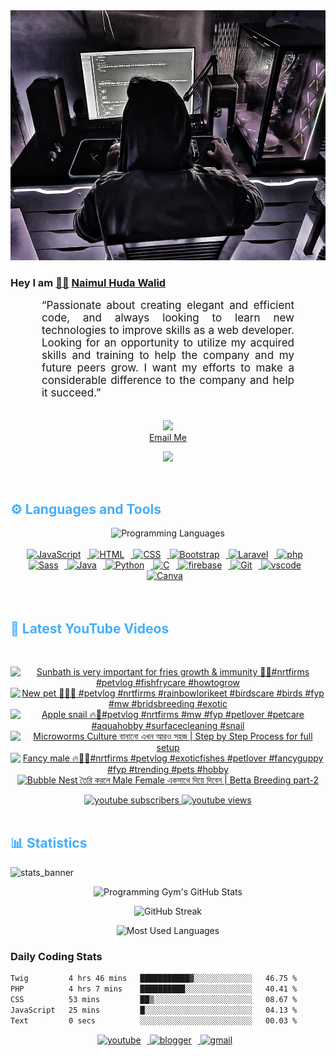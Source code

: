 <!-- ![github_cover_banner](https://www.digitalsolutionservices.com/img/services/web%20development.gif)-->

<div align="center" style="display:block;">
    <img height="400px" width="100%" alt="github cover banner" src="https://raw.githubusercontent.com/NaimulHudaWalid/NaimulHudaWalid/main/272276268_3114779035434264_920860974401480824_n.jpg"/> 
</div>

### Hey I am [👨🏻‍][facebook] [Naimul Huda Walid][youtube]



<p align:"center" style="text-align: justify; margin: 0 50px; font-size: 17px;" >
   “Passionate about creating elegant and efficient code, and always looking to learn new technologies to improve skills as a web developer. Looking for an opportunity to utilize my acquired skills and training to help the company and my future peers grow. I want my efforts to make a considerable difference to the company and help it succeed.”
<br>
<br>
<div align="center">

![](https://visitor-badge.glitch.me/badge?page_id=NaimulHudaWalid)
    <br />
[Email Me](mailto:dev.naimulhuda@gmail.com)
</div>
</p>
<!-- Typing SVG by DenverCoder1 - https://github.com/DenverCoder1/readme-typing-svg -->
<p align="center">
<!--   <a href="https://github.com/DenverCoder1/readme-typing-svg"> -->
    <img src="https://readme-typing-svg.herokuapp.com?color=E22FE4&width=380&height=45&lines=Open-Source+Enthusiast;Learning+In+Public;Empowering+Others;Nice+To+Meet+You+...&center=true"></a>

</p>
<br>
<!-- Languages and Tools -->

<h2 style="color: #44AEFB">⚙️ Languages and Tools</h2>
<div align="center" style="display:block;">
    <img width="100px" alt="Programming Languages" src="https://user-images.githubusercontent.com/78341798/194531121-47b0119a-ce00-439d-b586-125f86acb098.png"/> 
</div>
<br>   
<!-- Icons Resources -->
<!-- https://devicon.dev/ -->
<!-- https://cdn.jsdelivr.net/npm/simple-icons@v3/icons/ -->
<div align="center">
  <a href="https://developer.mozilla.org/en-US/docs/Web/JavaScript" target="_blank" rel="noreferrer">
      <img  alt="JavaScript" height="50px" style="padding-right:10px;" src="https://cdn.jsdelivr.net/gh/devicons/devicon/icons/javascript/javascript-plain.svg"/>
  </a>
  
 
  <a href="https://developer.mozilla.org/en-US/docs/Web/HTML" target="_blank" rel="noreferrer">
      <img  alt="HTML" height="50px" style="padding-right:10px;" src="https://cdn.jsdelivr.net/gh/devicons/devicon/icons/html5/html5-original.svg"/>
  </a>
  <a href="https://developer.mozilla.org/en-US/docs/Web/CSS" target="_blank" rel="noreferrer">
      <img  alt="CSS" height="50px" style="padding-right:10px;" src="https://cdn.jsdelivr.net/gh/devicons/devicon/icons/css3/css3-original.svg"/>
  </a>
  <a href="https://getbootstrap.com/" target="_blank" rel="noreferrer">
      <img  alt="Bootstrap" height="50px" style="padding-right:10px;" src="https://cdn.jsdelivr.net/gh/devicons/devicon/icons/bootstrap/bootstrap-original.svg"/>
  </a> 
  <a href="https://laravel.com/" target="_blank" rel="noreferrer">
      <img  alt="Laravel" height="50px" style="padding-right:10px;" src="https://cdn.jsdelivr.net/gh/devicons/devicon/icons/laravel/laravel-plain.svg"/>
  </a>
  <a href="https://www.php.net/" target="_blank" rel="noreferrer">
      <img  alt="php" height="50px" style="padding-right:10px;" src="https://cdn.jsdelivr.net/gh/devicons/devicon/icons/php/php-original.svg"/>
  </a>
  <a href="https://sass-lang.com/" target="_blank" rel="noreferrer">
      <img  alt="Sass" height="50px" style="padding-right:10px;" src="https://cdn.jsdelivr.net/gh/devicons/devicon/icons/sass/sass-original.svg"/>
  </a>
  <a href="https://www.java.com/en/" target="_blank" rel="noreferrer">
      <img  alt="Java" height="50px" style="padding-right:10px;" src="https://cdn.jsdelivr.net/gh/devicons/devicon/icons/java/java-original.svg"/>
  </a>    
  <a href="https://www.python.org/" target="_blank" rel="noreferrer">
      <img  alt="Python" height="50px" style="padding-right:10px;" src="https://cdn.jsdelivr.net/gh/devicons/devicon/icons/python/python-original.svg"/>
  </a>
  <a href="https://www.cprogramming.com/" target="_blank" rel="noreferrer">
      <img  alt="C" height="50px" style="padding-right:10px;" src="https://cdn.jsdelivr.net/gh/devicons/devicon/icons/c/c-original.svg"/>
  </a>
  
  <a href="https://firebase.google.com/" target="_blank" rel="noreferrer">
      <img  alt="firebase" height="50px" style="padding-right:10px;" src="https://cdn.jsdelivr.net/gh/devicons/devicon/icons/firebase/firebase-plain.svg"/>
  </a>
 
  <a href="https://git-scm.com/" target="_blank" rel="noreferrer">
      <img  alt="Git" height="50px" style="padding-right:10px;" src="https://cdn.jsdelivr.net/gh/devicons/devicon/icons/git/git-original.svg"/>
  </a>
  
  <a href="https://code.visualstudio.com/" target="_blank" rel="noreferrer">
      <img  alt="vscode" height="50px" style="padding-right:10px;"src="https://cdn.jsdelivr.net/gh/devicons/devicon/icons/vscode/vscode-original.svg"/>
  </a>
  <a href="https://www.canva.com/" target="_blank" rel="noreferrer">
      <img  alt="Canva" height="50px" style="padding-right:10px;" src="https://cdn.jsdelivr.net/gh/devicons/devicon/icons/canva/canva-original.svg"/> 
  </a>
</div>
<br>
<br>

<!-- Latest YouTube Videos -->

<h2 style="color: #44AEFB">🎦 Latest YouTube Videos</h2>
<br />

<!-- Resource/Reference: https://github.com/DenverCoder1/github-readme-youtube-cards -->
<div class="youtube videos cards" align="center">

<!-- BEGIN YOUTUBE-CARDS -->
[![Sunbath is very important for fries growth & immunity 🖤💯#nrtfirms #petvlog #fishfrycare #howtogrow](https://ytcards.demolab.com/?id=bf-iHbgsbqs&title=Sunbath+is+very+important+for+fries+growth+%26+immunity+%F0%9F%96%A4%F0%9F%92%AF%23nrtfirms+%23petvlog+%23fishfrycare+%23howtogrow&lang=en&timestamp=1712070111&background_color=%230d1117&title_color=%23ffffff&stats_color=%23dedede&max_title_lines=1&width=250&border_radius=5 "Sunbath is very important for fries growth & immunity 🖤💯#nrtfirms #petvlog #fishfrycare #howtogrow")](https://www.youtube.com/watch?v=bf-iHbgsbqs)
[![New pet 🖤🔥💯 #petvlog #nrtfirms #rainbowlorikeet #birdscare #birds #fyp #mw #bridsbreeding #exotic](https://ytcards.demolab.com/?id=luuBPDO9dcc&title=New+pet+%F0%9F%96%A4%F0%9F%94%A5%F0%9F%92%AF+%23petvlog+%23nrtfirms+%23rainbowlorikeet+%23birdscare+%23birds+%23fyp+%23mw+%23bridsbreeding+%23exotic&lang=en&timestamp=1712060094&background_color=%230d1117&title_color=%23ffffff&stats_color=%23dedede&max_title_lines=1&width=250&border_radius=5 "New pet 🖤🔥💯 #petvlog #nrtfirms #rainbowlorikeet #birdscare #birds #fyp #mw #bridsbreeding #exotic")](https://www.youtube.com/watch?v=luuBPDO9dcc)
[![Apple snail 🔥🖤#petvlog #nrtfirms #mw #fyp #petlover #petcare #aquahobby #surfacecleaning #snail](https://ytcards.demolab.com/?id=dyPFWdNUbH0&title=Apple+snail+%F0%9F%94%A5%F0%9F%96%A4%23petvlog+%23nrtfirms+%23mw+%23fyp+%23petlover+%23petcare+%23aquahobby+%23surfacecleaning+%23snail&lang=en&timestamp=1712016664&background_color=%230d1117&title_color=%23ffffff&stats_color=%23dedede&max_title_lines=1&width=250&border_radius=5 "Apple snail 🔥🖤#petvlog #nrtfirms #mw #fyp #petlover #petcare #aquahobby #surfacecleaning #snail")](https://www.youtube.com/watch?v=dyPFWdNUbH0)
[![Microworms Culture বানানো এখন আরও সহজ | Step by Step Process for full setup](https://ytcards.demolab.com/?id=ROJz56JmE1Q&title=Microworms+Culture+%E0%A6%AC%E0%A6%BE%E0%A6%A8%E0%A6%BE%E0%A6%A8%E0%A7%8B+%E0%A6%8F%E0%A6%96%E0%A6%A8+%E0%A6%86%E0%A6%B0%E0%A6%93+%E0%A6%B8%E0%A6%B9%E0%A6%9C+%7C+Step+by+Step+Process+for+full+setup&lang=en&timestamp=1712013534&background_color=%230d1117&title_color=%23ffffff&stats_color=%23dedede&max_title_lines=1&width=250&border_radius=5 "Microworms Culture বানানো এখন আরও সহজ | Step by Step Process for full setup")](https://www.youtube.com/watch?v=ROJz56JmE1Q)
[![Fancy male 🔥💯🖤#nrtfirms #petvlog #exoticfishes #petlover #fancyguppy #fyp #trending #pets #hobby](https://ytcards.demolab.com/?id=ttFGIobGYKk&title=Fancy+male+%F0%9F%94%A5%F0%9F%92%AF%F0%9F%96%A4%23nrtfirms+%23petvlog+%23exoticfishes+%23petlover+%23fancyguppy+%23fyp+%23trending+%23pets+%23hobby&lang=en&timestamp=1711931465&background_color=%230d1117&title_color=%23ffffff&stats_color=%23dedede&max_title_lines=1&width=250&border_radius=5 "Fancy male 🔥💯🖤#nrtfirms #petvlog #exoticfishes #petlover #fancyguppy #fyp #trending #pets #hobby")](https://www.youtube.com/watch?v=ttFGIobGYKk)
[![Bubble Nest তৈরি করলে Male Female একসাথে দিয়ে দিবেন | Betta Breeding part-2](https://ytcards.demolab.com/?id=VGO-OPwDFXk&title=Bubble+Nest+%E0%A6%A4%E0%A7%88%E0%A6%B0%E0%A6%BF+%E0%A6%95%E0%A6%B0%E0%A6%B2%E0%A7%87+Male+Female+%E0%A6%8F%E0%A6%95%E0%A6%B8%E0%A6%BE%E0%A6%A5%E0%A7%87+%E0%A6%A6%E0%A6%BF%E0%A7%9F%E0%A7%87+%E0%A6%A6%E0%A6%BF%E0%A6%AC%E0%A7%87%E0%A6%A8+%7C+Betta+Breeding+part-2&lang=en&timestamp=1711930530&background_color=%230d1117&title_color=%23ffffff&stats_color=%23dedede&max_title_lines=1&width=250&border_radius=5 "Bubble Nest তৈরি করলে Male Female একসাথে দিয়ে দিবেন | Betta Breeding part-2")](https://www.youtube.com/watch?v=VGO-OPwDFXk)
<!-- END YOUTUBE-CARDS -->
</div>

<!-- Begin Youtube Buttons -->
<!-- Resource/Reference:  https://github.com/DenverCoder1/custom-icon-badges -->
<div class="youtube buttons" align="center">
    <a href="https://www.youtube.com/channel/UCa3YaFwzSII0kKg3Nads2dQ"  target="_blank">
        <img alt="youtube subscribers" src="https://img.shields.io/youtube/channel/subscribers/UCa3YaFwzSII0kKg3Nads2dQ?logo=youtube&logoColor=red&style=for-the-badge"/>
    </a> 
    <a href="https://www.youtube.com/channel/UCa3YaFwzSII0kKg3Nads2dQ"  target="_blank">
        <img alt="youtube views" src="https://custom-icon-badges.demolab.com/youtube/channel/views/UCa3YaFwzSII0kKg3Nads2dQ?color=%23E05D44&logo=eye&logoColor=white&style=for-the-badge&labelColor=#555555"/>
    </a> 
</div>
<br>
<!-- End Youtube Buttons -->

<!-- Statistics -->

<h2 style="color: #44AEFB">📊 Statistics</h2>

![stats_banner](https://user-images.githubusercontent.com/78341798/194534778-d662496c-ae00-4e8d-ae9b-b90912054e7f.gif)

<!-- Begin Stats Cards -->
<!-- Resources:  -->
<!-- Github & Languages Stats: https://github.com/naimul15-12090/github-readme-stats --> 
<!-- Streak Stats: https://github.com/denvercoder1/github-readme-streak-stats -->
<!-- Change the value after ?username= to your GitHub username. -->
<div class="stats" align="center">

![Programming Gym's GitHub Stats](https://github-readme-stats.vercel.app/api?username=NaimulHudaWalid&hide=stars&count_private=true&show_icons=true&theme=algolia&border_radius=20)

![GitHub Streak](https://streak-stats.demolab.com?user=NaimulHudaWalid&count_private=true&theme=algolia&border_radius=22)

![Most Used Languages](https://github-readme-stats.vercel.app/api/top-langs/?username=NaimulHudaWalid&langs_count=8&layout=compact&show_icons=true&theme=algolia&border_radius=20)
    
<!-- ![Top Langs](https://github-readme-stats.vercel.app/api/top-langs/?username=naimul15-12090&langs_count=8) -->
<!-- [![Top Langs](https://github-readme-stats.vercel.app/api/top-langs/?username=naimul15-12090&layout=compact)](https://github.com/anuraghazra/github-readme-stats)
 -->
    
</div>
<!--  End Stats Cards -->



### Daily Coding Stats
<!--START_SECTION:waka-->

```txt
Twig         4 hrs 46 mins   ███████████▓░░░░░░░░░░░░░   46.75 %
PHP          4 hrs 7 mins    ██████████░░░░░░░░░░░░░░░   40.41 %
CSS          53 mins         ██▒░░░░░░░░░░░░░░░░░░░░░░   08.67 %
JavaScript   25 mins         █░░░░░░░░░░░░░░░░░░░░░░░░   04.13 %
Text         0 secs          ░░░░░░░░░░░░░░░░░░░░░░░░░   00.03 %
```

<!--END_SECTION:waka-->
<!-- Begin Footer -->
<!-- Icons Resources -->
<!-- https://devicon.dev/ -->
<div class="footer" align="center" style="margin:15px;">
    <a href="https://www.youtube.com/channel/UCa3YaFwzSII0kKg3Nads2dQ" target="_blank">
        <img  style="margin:0 10px 10px 0;" src="https://user-images.githubusercontent.com/78341798/194531650-698ef1b1-9cbd-4b4f-96ef-5a2ec4b5d7e6.svg" alt="youtube" width="40px"/>
    </a>
    <a href="https://www.linkedin.com/in/naimulhudawalid/" target="_blank">
        <img style="margin:0 10px 10px 0;" src="https://user-images.githubusercontent.com/78341798/194531458-b5dfeb1b-bad5-4dfa-909a-2e402262db9a.svg" alt="blogger" width="40px"/>
    </a>
    <a href="mailto:dev.naimulhuda@gmail.com" target="_blank">
        <img style="margin:0 10px 10px 0;" src="https://user-images.githubusercontent.com/78341798/194531383-ddb2b774-5bb9-491c-b601-4a4a7d9792fb.svg" alt="gmail" width="40px"/>
    </a>
</div>
<!-- End Footer -->

[youtube]: https://www.youtube.com/channel/UCa3YaFwzSII0kKg3Nads2dQ
[facebook]: https://www.facebook.com/profile.php?id=100007065945838
